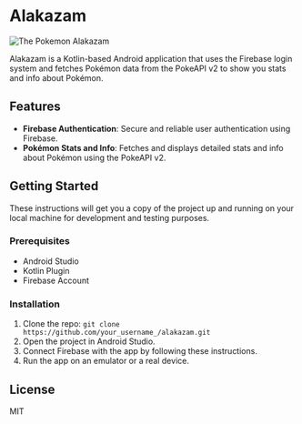 # Alakazam
![The Pokemon Alakazam](https://raw.githubusercontent.com/PokeAPI/sprites/master/sprites/pokemon/65.png)

Alakazam is a Kotlin-based Android application that uses the Firebase login system and fetches Pokémon data from the PokeAPI v2 to show you stats and info about Pokémon.

## Features

- **Firebase Authentication**: Secure and reliable user authentication using Firebase.
- **Pokémon Stats and Info**: Fetches and displays detailed stats and info about Pokémon using the PokeAPI v2.

## Getting Started

These instructions will get you a copy of the project up and running on your local machine for development and testing purposes.

### Prerequisites

- Android Studio
- Kotlin Plugin
- Firebase Account

### Installation

1. Clone the repo: `git clone https://github.com/your_username_/alakazam.git`
2. Open the project in Android Studio.
3. Connect Firebase with the app by following these instructions.
4. Run the app on an emulator or a real device.

## License

MIT
